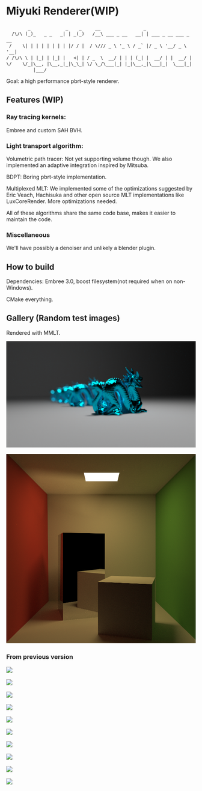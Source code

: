 

# Miyuki Renderer(WIP)

```
        _             _    _     __                _
  /\/\ (_)_   _ _   _| | _(_)   /__\ ___ _ __   __| | ___ _ __ ___ _ __
 /    \| | | | | | | | |/ / |  / \/// _ \ '_ \ / _` |/ _ \ '__/ _ \ '__|
/ /\/\ \ | |_| | |_| |   <| | / _  \  __/ | | | (_| |  __/ | |  __/ |
\/    \/_|\__, |\__,_|_|\_\_| \/ \_/\___|_| |_|\__,_|\___|_|  \___|_|
          |___/
```

Goal: a high performance pbrt-style renderer. 

## Features (WIP)
### Ray tracing kernels:
 Embree and custom SAH BVH.

### Light transport algorithm:
Volumetric path tracer: Not yet supporting volume though. We also implemented an adaptive integration inspired by Mitsuba.</br>

BDPT: Boring pbrt-style implementation.</br>

Multiplexed MLT: We implemented some of the optimizations suggested by Eric Veach, Hachisuka and other open source MLT implementations like LuxCoreRender. More optimizations needed.

All of these algorithms share the same code base, makes it easier to maintain the code.

### Miscellaneous 
We'll have possibly a denoiser and unlikely a blender plugin.

## How to build

Dependencies: Embree 3.0, boost filesystem(not required when on non-Windows).

CMake everything.

## Gallery (Random test images)
Rendered with MMLT.

![](gallery/dof.png)

![](gallery/cornell_box.png)

### From previous version

![](gallery/living_room.png)

![](gallery/breakfast_room.png)

![](gallery/veach.png)

![](gallery/sibenik.png)

![](gallery/vokselia_spawn_pr0.1.png)

![](gallery/ring.png)

![](gallery/sportsCar.png)

![](gallery/conference.png)

![](gallery/vokselia_spawn.png)

![](gallery/tough_box.png)


